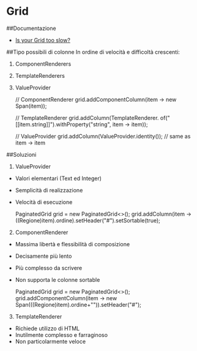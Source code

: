 Grid
======================


##Documentazione
- [Is your Grid too slow?](https://vaadin.com/blog/using-the-right-r)

##Tipo possibili di colonne
In ordine di velocità e difficoltà crescenti:
1) ComponentRenderers
2) TemplateRenderers
3) ValueProvider


    // ComponentRenderer
    grid.addComponentColumn(item -> new Span(item));

    // TemplateRenderer
    grid.addColumn(TemplateRenderer.<String> of("[[item.string]]").withProperty("string", item -> item));

    // ValueProvider
    grid.addColumn(ValueProvider.identity()); // same as item -> item
    
##Soluzioni
1) ValueProvider

- Valori elementari (Text ed Integer)
- Semplicità di realizzazione
- Velocità di esecuzione


    PaginatedGrid grid = new PaginatedGrid<>();
    grid.addColumn(item -> ((Regione)item).ordine).setHeader("#").setSortable(true);

 2) ComponentRenderer
 
 - Massima libertà e flessibilità di composizione
 - Decisamente più lento
 - Più complesso da scrivere
 - Non supporta le colonne sortable
 
 
    PaginatedGrid grid = new PaginatedGrid<>();
    grid.addComponentColumn(item -> new Span(((Regione)item).ordine+"")).setHeader("#");

 
 3) TemplateRenderer
 
 - Richiede utilizzo di HTML
 - Inutilmente complesso e farraginoso
 - Non particolarmente veloce
 
